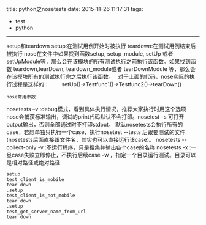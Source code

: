 title: python之nosetests
date: 2015-11-26 11:17:31
tags:
- test
- python
---
setup和teardown
setup:在测试用例开始时被执行
teardown:在测试用例结束后被执行
    nose在文件中如果找到函数setup, setup_module, setUp 或者setUpModule等，那么会在该模块的所有测试执行之前执行该函数。如果找到函数 teardown,tearDown, teardown_module或者 tearDownModule 等，那么会在该模块所有的测试执行完之后执行该函数。　
    对于上面的代码，nose实际的执行过程是这样的：　　
setUp()->Testfunc1()->Testfunc2()->tearDown()
    

    nose常用参数
nosetests  –v :debug模式，看到具体执行情况，推荐大家执行时用这个选项
nose会捕获标准输出，调试的print代码默认不会打印。nosetest  –s 可打开output输出，否则全部通过时不打印stdout。
默认nosetests会执行所有的case，若想单独只执行一个case，执行nosetest --tests 后跟要测试的文件(nosetests后面直接跟文件名，其实也可以直接运行该case)。
nosetests --collect-only -v :不运行程序，只是搜集并输出各个case的名称
nosetests -x  :一旦case失败立即停止，不执行后续case
-w ，指定一个目录运行测试。目录可以是相对路径或绝对路径


```
setup
test_client_is_mobile
tear down
.setup
test_client_is_not_mobile
tear down
.setup
test_get_server_name_from_url
tear down

```
